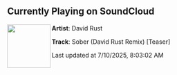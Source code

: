 ## Currently Playing on SoundCloud

[<img align="left" width="100" src="https://i1.sndcdn.com/artworks-yYaQL3cnfGWE3guN-Lvypuw-t500x500.png">](https://soundcloud.com/david-rust-dj/sober-david-rust-remix-teaserv2)

**Artist**: David Rust 

**Track**: Sober (David Rust Remix) [Teaser]

Last updated at 7/10/2025, 8:03:02 AM
